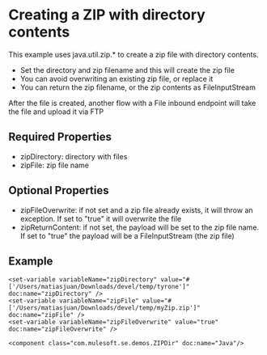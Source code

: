Creating a ZIP with directory contents
====

This example uses java.util.zip.* to create a zip file with directory contents.

*  Set the directory and zip filename and this will create the zip file
*  You can avoid overwriting an existing zip file, or replace it
*  You can return the zip filename, or the zip contents as FileInputStream

After the file is created, another flow with a File inbound endpoint will take the file and upload it via FTP

Required Properties
----
*  zipDirectory: directory with files
*  zipFile: zip file name

Optional Properties
----

*  zipFileOverwrite: if not set and a zip file already exists, it will throw an exception. If set to "true" it will overwrite the file
*  zipReturnContent: if not set, the payload will be set to the zip file name. If set to "true" the payload will be a FileInputStream (the zip file)

Example
----
```
<set-variable variableName="zipDirectory" value="#['/Users/matiasjuan/Downloads/devel/temp/tyrone']" doc:name="zipDirectory" />
<set-variable variableName="zipFile" value="#['/Users/matiasjuan/Downloads/devel/temp/myZip.zip']" doc:name="zipFile" />
<set-variable variableName="zipFileOverwrite" value="true" doc:name="zipFileOverwrite" />
        
<component class="com.mulesoft.se.demos.ZIPDir" doc:name="Java"/>
```





